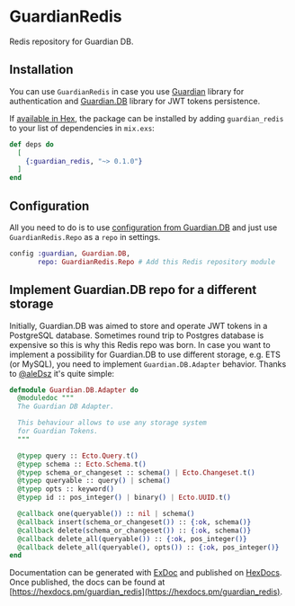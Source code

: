 # GuardianRedis

Redis repository for Guardian DB. 

## Installation

You can use `GuardianRedis` in case you use [Guardian](https://github.com/ueberauth/guardian) library for authentication 
and [Guardian.DB](https://github.com/ueberauth/guardian_db) library for JWT tokens persistence.  

If [available in Hex](https://hex.pm/docs/publish), the package can be installed
by adding `guardian_redis` to your list of dependencies in `mix.exs`:

```elixir
def deps do
  [
    {:guardian_redis, "~> 0.1.0"}
  ]
end
```


## Configuration

All you need to do is to use [configuration from Guardian.DB](https://github.com/ueberauth/guardian_db#readme) 
and just use `GuardianRedis.Repo` as a `repo` in settings.  

```elixir
config :guardian, Guardian.DB,
       repo: GuardianRedis.Repo # Add this Redis repository module
```

## Implement Guardian.DB repo for a different storage

Initially, Guardian.DB was aimed to store and operate JWT tokens in a PostgreSQL database. 
Sometimes round trip to Postgres database is expensive so this is why this Redis repo was born.
In case you want to implement a possibility for Guardian.DB to use different storage, e.g. ETS (or MySQL), 
you need to implement `Guardian.DB.Adapter` behavior. Thanks to [@aleDsz](https://github.com/aleDsz) it's quite simple:

```elixir
defmodule Guardian.DB.Adapter do
  @moduledoc """
  The Guardian DB Adapter.

  This behaviour allows to use any storage system
  for Guardian Tokens.
  """

  @typep query :: Ecto.Query.t()
  @typep schema :: Ecto.Schema.t()
  @typep schema_or_changeset :: schema() | Ecto.Changeset.t()
  @typep queryable :: query() | schema()
  @typep opts :: keyword()
  @typep id :: pos_integer() | binary() | Ecto.UUID.t()

  @callback one(queryable()) :: nil | schema()
  @callback insert(schema_or_changeset()) :: {:ok, schema()}
  @callback delete(schema_or_changeset()) :: {:ok, schema()}
  @callback delete_all(queryable()) :: {:ok, pos_integer()}
  @callback delete_all(queryable(), opts()) :: {:ok, pos_integer()}
end
```


Documentation can be generated with [ExDoc](https://github.com/elixir-lang/ex_doc)
and published on [HexDocs](https://hexdocs.pm). Once published, the docs can
be found at [https://hexdocs.pm/guardian_redis](https://hexdocs.pm/guardian_redis).

